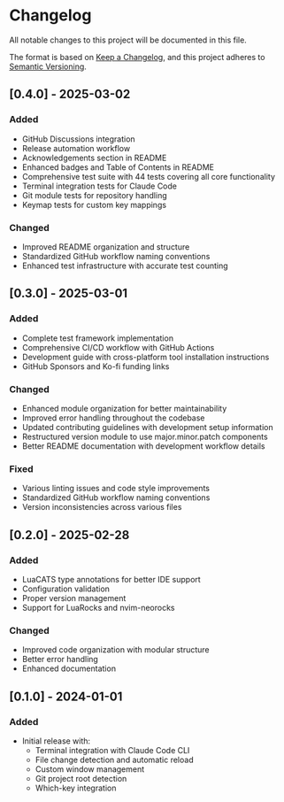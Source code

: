 # Changelog

All notable changes to this project will be documented in this file.

The format is based on [Keep a Changelog](https://keepachangelog.com/en/1.0.0/),
and this project adheres to [Semantic Versioning](https://semver.org/spec/v2.0.0.html).

## [0.4.0] - 2025-03-02

### Added
- GitHub Discussions integration
- Release automation workflow
- Acknowledgements section in README
- Enhanced badges and Table of Contents in README
- Comprehensive test suite with 44 tests covering all core functionality
- Terminal integration tests for Claude Code
- Git module tests for repository handling
- Keymap tests for custom key mappings

### Changed
- Improved README organization and structure
- Standardized GitHub workflow naming conventions
- Enhanced test infrastructure with accurate test counting

## [0.3.0] - 2025-03-01

### Added
- Complete test framework implementation
- Comprehensive CI/CD workflow with GitHub Actions
- Development guide with cross-platform tool installation instructions
- GitHub Sponsors and Ko-fi funding links

### Changed
- Enhanced module organization for better maintainability
- Improved error handling throughout the codebase
- Updated contributing guidelines with development setup information
- Restructured version module to use major.minor.patch components
- Better README documentation with development workflow details

### Fixed
- Various linting issues and code style improvements
- Standardized GitHub workflow naming conventions
- Version inconsistencies across various files

## [0.2.0] - 2025-02-28

### Added
- LuaCATS type annotations for better IDE support
- Configuration validation
- Proper version management
- Support for LuaRocks and nvim-neorocks

### Changed
- Improved code organization with modular structure
- Better error handling
- Enhanced documentation

## [0.1.0] - 2024-01-01

### Added
- Initial release with:
  - Terminal integration with Claude Code CLI
  - File change detection and automatic reload
  - Custom window management
  - Git project root detection
  - Which-key integration